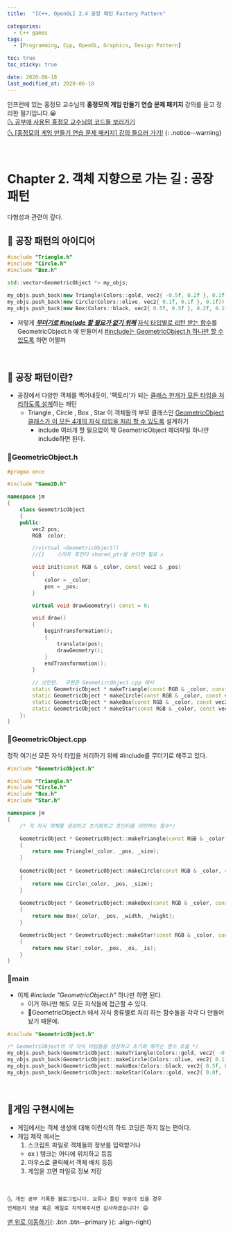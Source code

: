 ```yaml
---
title:  "[C++, OpenGL] 2.4 공장 패턴 Factory Pattern" 

categories:
  - C++ games
tags:
  - [Programming, Cpp, OpenGL, Graphics, Design Pattern]

toc: true
toc_sticky: true

date: 2020-06-18
last_modified_at: 2020-06-18
---
```


인프런에 있는 홍정모 교수님의 **홍정모의 게임 만들기 연습 문제 패키지** 강의를 듣고 정리한 필기입니다.😀   
[🌜 공부에 사용된 홍정모 교수님의 코드들 보러가기](https://github.com/jmhong-simulation/GameDevPracticePackage)   
[🌜 [홍정모의 게임 만들기 연습 문제 패키지] 강의 들으러 가기!](https://www.inflearn.com/course/c-2)
{: .notice--warning}

<br>

# Chapter 2. 객체 지향으로 가는 길 : 공장 패턴
다형성과 관련이 깊다.

## 🔔 공장 패턴의 아이디어

```cpp
#include "Triangle.h"
#include "Circle.h"
#include "Box.h"

std::vector<GeometricObject *> my_objs;

my_objs.push_back(new Triangle(Colors::gold, vec2{ -0.5f, 0.2f }, 0.1f)); 
my_objs.push_back(new Circle(Colors::olive, vec2{ 0.1f, 0.1f }, 0.1f)); 
my_objs.push_back(new Box(Colors::black, vec2{ 0.5f, 0.5f }, 0.2f, 0.1f)); 
```
- 저렇게 ***<u>무더기로 #include 할 필요가 없기 위해</u>*** <u>자식 타입별로 리턴 받는 함수</u>를  GeometricObject.h 에 만들어서 <u>#include는 GeometricObject.h 하나만 할 수 있도록</u> 하면 어떨까

<br>

## 🔔 공장 패턴이란? 
- 공장에서 다양한 객체를 찍어내듯이, '팩토리'가 되는 <u>클래스 한개가 모든 타입을 처리하도록 설계</u>하는 패턴
  - Triangle , Circle ,  Box , Star   이 객체들의 부모 클래스인 <u>GeometricObject 클래스가 이 모든 4개의 자식 타입을 처리 할 수 있도록</u> 설계하기
    - include 여러개 할 필요없이 딱 GeometricObject 헤더파일 하나만 include하면 된다.

### 📜GeometricObject.h

```cpp
#pragma once

#include "Game2D.h"

namespace jm
{
	class GeometricObject
	{
	public:
		vec2 pos;
		RGB  color;

		//virtual ~GeometricObject()
		//{}    스마트 포인터 shared_ptr을 쓴다면 필요 x

		void init(const RGB & _color, const vec2 & _pos)
		{
			color = _color;
			pos = _pos;
		}

		virtual void drawGeometry() const = 0;

		void draw()
		{
			beginTransformation();
			{
				translate(pos);
				drawGeometry();
			}
			endTransformation();
		}
		
		// 선언만.  구현은 GeometircObject.cpp 에서 
		static GeometricObject * makeTriangle(const RGB & _color, const vec2 & _pos, const float & _size);
		static GeometricObject * makeCircle(const RGB & _color, const vec2 & _pos, const float & _size);
		static GeometricObject * makeBox(const RGB & _color, const vec2 & _pos, const float & _width, const float &_height);
		static GeometricObject * makeStar(const RGB & _color, const vec2 & _pos, const float & _os, const float & _is);
	};
}
```
### 📜GeometricObject.cpp
정작 여기선 모든 자식 타입을 처리하기 위해 #include를 무더기로 해주고 있다.

```cpp
#include "GeometricObject.h"

#include "Triangle.h"   
#include "Circle.h"    
#include "Box.h"      
#include "Star.h"  

namespace jm
{
	/* 각 자식 객체를 생성하고 초기화하고 포인터를 리턴하는 함수*/

	GeometricObject * GeometricObject::makeTriangle(const RGB & _color, const vec2 & _pos, const float & _size)
	{
		return new Triangle(_color, _pos, _size);
	}
	
	GeometricObject * GeometricObject::makeCircle(const RGB & _color, const vec2 & _pos, const float & _size)
	{
		return new Circle(_color, _pos, _size);
	}
	
	GeometricObject * GeometricObject::makeBox(const RGB & _color, const vec2 & _pos, const float & _width, const float & _height)
	{
		return new Box(_color, _pos, _width, _height);
	}

	GeometricObject * GeometricObject::makeStar(const RGB & _color, const vec2 & _pos, const float & _os, const float & _is)
	{
		return new Star(_color, _pos, _os, _is);
	}
}
```

### 📜main
- 이제 *#include "GeometricObject.h"* 하나만 하면 된다. 
  - 이거 하나만 해도 모든 자식들에 접근할 수 있다.
  - 📜GeometricObject.h 에서 자식 종류별로 처리 하는 함수들을 각각 다 만들어놨기 때문에.

```cpp
#include "GeometricObject.h"

/* GeometriObject의 각 자식 타입들을 생성하고 초기화 해주는 함수 호출 */
my_objs.push_back(GeometricObject::makeTriangle(Colors::gold, vec2{ -0.5f, 0.2f }, 0.1f));
my_objs.push_back(GeometricObject::makeCircle(Colors::olive, vec2{ 0.1f, 0.1f }, 0.1f));
my_objs.push_back(GeometricObject::makeBox(Colors::black, vec2{ 0.5f, 0.5f }, 0.2f, 0.1f));
my_objs.push_back(GeometricObject::makeStar(Colors::gold, vec2{ 0.0f, -0.5f }, 0.25f, 0.15f));
```

<br>

## 🔔게임 구현시에는

- 게임에서는 객체 생성에 대해 
이런식의 하드 코딩은 하지 않는 편이다.
- 게임 제작 에서는
  1. 스크립트 파일로 객체들의 정보를 입력받거나
    - ex ) 탱크는 어디에 위치하고 등등
  2. 마우스로 클릭해서 객체 배치 등등
  3. 게임을 끄면 파일로 정보 저장

<br>

    🌜 개인 공부 기록용 블로그입니다. 오류나 틀린 부분이 있을 경우 
    언제든지 댓글 혹은 메일로 지적해주시면 감사하겠습니다! 😄

[맨 위로 이동하기](#){: .btn .btn--primary }{: .align-right}